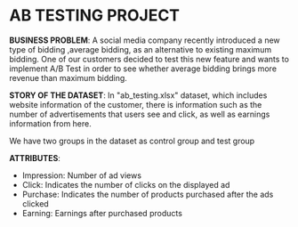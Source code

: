 # **AB TESTING PROJECT**

**BUSINESS PROBLEM**:  A social media  company recently introduced a new type of bidding ,average bidding, as an alternative to existing maximum bidding. One of our customers decided to test this new feature and wants to implement A/B Test in order to see whether average bidding brings more revenue than maximum bidding.  

**STORY OF THE DATASET**: In "ab_testing.xlsx" dataset, which includes website information of the customer, there is information such as the number of advertisements that users see and click, as well as earnings information from here.

We have two groups in the dataset as control group and test group

**ATTRIBUTES**:

 - Impression: Number of ad views
 - Click: Indicates the number of clicks on the displayed ad
 - Purchase: Indicates the number of products purchased after the ads clicked
 - Earning: Earnings after purchased products
